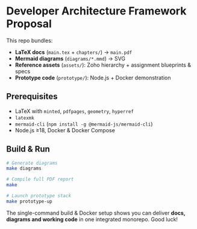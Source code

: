 # Developer Architecture Framework Proposal

This repo bundles:
- **LaTeX docs** (`main.tex` + `chapters/`) → `main.pdf`
- **Mermaid diagrams** (`diagrams/*.mmd`) → SVG
- **Reference assets** (`assets/`): Zoho hierarchy + assignment blueprints & specs
- **Prototype code** (`prototype/`): Node.js + Docker demonstration

## Prerequisites
- LaTeX with `minted`, `pdfpages`, `geometry`, `hyperref`
- `latexmk`
- `mermaid-cli` (`npm install -g @mermaid-js/mermaid-cli`)
- Node.js ≥18, Docker & Docker Compose

## Build & Run

```bash
# Generate diagrams
make diagrams

# Compile full PDF report
make

# Launch prototype stack
make prototype-up
```

The single-command build & Docker setup shows you can deliver **docs, diagrams and working code** in one integrated monorepo. Good luck! 